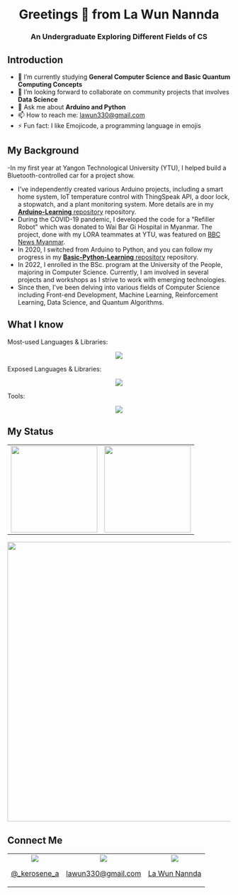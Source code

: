 <h1 align="center">Greetings 👋 from La Wun Nannda</h1>
<h3 align="center">An Undergraduate Exploring Different Fields of CS</h3>


## Introduction
- 🌱 I’m currently studying **General Computer Science and Basic Quantum Computing Concepts**
- 👯 I’m looking forward to collaborate on community projects that involves **Data Science**
- 💬 Ask me about **Arduino and Python**
- 📫 How to reach me: <u>lawun330@gmail.com</u>
- ⚡ Fun fact: I like Emojicode, a programming language in emojis


## My Background 
-In my first year at Yangon Technological University (YTU), I helped build a Bluetooth-controlled car for a project show.
- I've independently created various Arduino projects, including a smart home system, IoT temperature control with ThingSpeak API, a door lock, a stopwatch, and a plant monitoring system. More details are in my [**Arduino-Learning** repository](https://github.com/lawun330/Arduino-Learning) repository.
- During the COVID-19 pandemic, I developed the code for a "Refiller Robot" which was donated to Wai Bar Gi Hospital in Myanmar. The project, done with my LORA teammates at YTU, was featured on [BBC News Myanmar](https://youtu.be/Vs6lDYDOak4?si=kkbzYx5g9wyoec0Q).
- In 2020, I switched from Arduino to Python, and you can follow my progress in my [**Basic-Python-Learning** repository](https://github.com/lawun330/Basic-Python-Learning) repository.
- In 2022, I enrolled in the BSc. program at the University of the People, majoring in Computer Science. Currently, I am involved in several projects and workshops as I strive to work with emerging technologies.
- Since then, I've been delving into various fields of Computer Science including Front-end Development, Machine Learning, Reinforcement Learning, Data Science, and Quantum Algorithms.

## What I know
<p>Most-used Languages & Libraries:</p>
<div align="center">
  <a href="https://skillicons.dev">
    <img src="https://skillicons.dev/icons?i=arduino,cpp,css,html,py"/>
  </a>
</div>

<p>Exposed Languages & Libraries:</p>
<div align="center">
  <a href="https://skillicons.dev">
    <img src="https://skillicons.dev/icons?i=java,latex,matlab,mysql,octave,opencv,p5js,perl,sklearn,tensorflow"/>
  </a>
</div>

<p>Tools:</p>
<div align="center">
  <a href="https://skillicons.dev">
    <img src="https://skillicons.dev/icons?i=anaconda,atom,codepen,docker,eclipse,git,github,gitlab,powershell,replit,sublime"/>
  </a>
</div>


## My Status
<table align="center">
  <tr>
    <td>
      <img height="195px" src="https://leetcard.jacoblin.cool/lawun330?theme=wtf&font=Mandali&ext=activity"/>
    </td>
    <td>
      <img height="195px" src="https://github-readme-stats.vercel.app/api/top-langs/?username=lawun330&layout=compact"/>
    </td>
  </tr>
</table>
<div align="center">
      <img width="630px" src="https://github-readme-stats.vercel.app/api?username=lawun330&show_icons=true&theme=highcontrast"/>      
</div>


## Connect Me
<table align="center">
  <tr>
    <td align="center">
      <a href="https://discord.com/">
        <img src="https://skillicons.dev/icons?i=discord"/>
        <p>@_kerosene_a</p>
      </a>
    </td>
    <td align="center">
      <a href="https://mail.google.com/">
        <img src="https://skillicons.dev/icons?i=gmail"/>
        <p>lawun330@gmail.com</p>
      </a>
    </td>
    <td align="center">
      <a href="https://www.linkedin.com/in/la-wun-nannda-b047681b5/">
        <img src="https://skillicons.dev/icons?i=linkedin"/>
        <p>La Wun Nannda</p>
      </a>
    </td>
  </tr>
</table>

<!--
**lawun330/lawun330** is a ✨ _special_ ✨ repository because its `README.md` (this file) appears on your GitHub profile.

Here are some ideas to get you started:

- 🔭 I’m currently working on ...
- 🌱 I’m currently learning ...
- 👯 I’m looking to collaborate on ...
- 🤔 I’m looking for help with ...
- 💬 Ask me about ...
- 📫 How to reach me: ...
- 😄 Pronouns: ...
- ⚡ Fun fact: ...
-->

